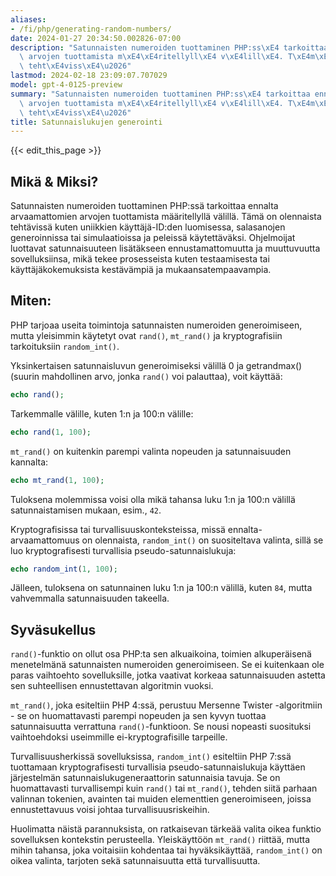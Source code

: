 ```yaml
---
aliases:
- /fi/php/generating-random-numbers/
date: 2024-01-27 20:34:50.002826-07:00
description: "Satunnaisten numeroiden tuottaminen PHP:ss\xE4 tarkoittaa ennalta arvaamattomien\
  \ arvojen tuottamista m\xE4\xE4ritellyll\xE4 v\xE4lill\xE4. T\xE4m\xE4 on olennaista\
  \ teht\xE4viss\xE4\u2026"
lastmod: 2024-02-18 23:09:07.707029
model: gpt-4-0125-preview
summary: "Satunnaisten numeroiden tuottaminen PHP:ss\xE4 tarkoittaa ennalta arvaamattomien\
  \ arvojen tuottamista m\xE4\xE4ritellyll\xE4 v\xE4lill\xE4. T\xE4m\xE4 on olennaista\
  \ teht\xE4viss\xE4\u2026"
title: Satunnaislukujen generointi
---
```


{{< edit_this_page >}}

## Mikä & Miksi?

Satunnaisten numeroiden tuottaminen PHP:ssä tarkoittaa ennalta arvaamattomien arvojen tuottamista määritellyllä välillä. Tämä on olennaista tehtävissä kuten uniikkien käyttäjä-ID:den luomisessa, salasanojen generoinnissa tai simulaatioissa ja peleissä käytettäväksi. Ohjelmoijat luottavat satunnaisuuteen lisätäkseen ennustamattomuutta ja muuttuvuutta sovelluksiinsa, mikä tekee prosesseista kuten testaamisesta tai käyttäjäkokemuksista kestävämpiä ja mukaansatempaavampia.

## Miten:

PHP tarjoaa useita toimintoja satunnaisten numeroiden generoimiseen, mutta yleisimmin käytetyt ovat `rand()`, `mt_rand()` ja kryptografisiin tarkoituksiin `random_int()`.

Yksinkertaisen satunnaisluvun generoimiseksi välillä 0 ja getrandmax() (suurin mahdollinen arvo, jonka `rand()` voi palauttaa), voit käyttää:

```PHP
echo rand();
```

Tarkemmalle välille, kuten 1:n ja 100:n välille:

```PHP
echo rand(1, 100);
```

`mt_rand()` on kuitenkin parempi valinta nopeuden ja satunnaisuuden kannalta:

```PHP
echo mt_rand(1, 100);
```

Tuloksena molemmissa voisi olla mikä tahansa luku 1:n ja 100:n välillä satunnaistamisen mukaan, esim., `42`.

Kryptografisissa tai turvallisuuskonteksteissa, missä ennalta-arvaamattomuus on olennaista, `random_int()` on suositeltava valinta, sillä se luo kryptografisesti turvallisia pseudo-satunnaislukuja:

```PHP
echo random_int(1, 100);
```

Jälleen, tuloksena on satunnainen luku 1:n ja 100:n välillä, kuten `84`, mutta vahvemmalla satunnaisuuden takeella.

## Syväsukellus

`rand()`-funktio on ollut osa PHP:ta sen alkuaikoina, toimien alkuperäisenä menetelmänä satunnaisten numeroiden generoimiseen. Se ei kuitenkaan ole paras vaihtoehto sovelluksille, jotka vaativat korkeaa satunnaisuuden astetta sen suhteellisen ennustettavan algoritmin vuoksi.

`mt_rand()`, joka esiteltiin PHP 4:ssä, perustuu Mersenne Twister -algoritmiin - se on huomattavasti parempi nopeuden ja sen kyvyn tuottaa satunnaisuutta verrattuna `rand()`-funktioon. Se nousi nopeasti suosituksi vaihtoehdoksi useimmille ei-kryptografisille tarpeille.

Turvallisuusherkissä sovelluksissa, `random_int()` esiteltiin PHP 7:ssä tuottamaan kryptografisesti turvallisia pseudo-satunnaislukuja käyttäen järjestelmän satunnaislukugeneraattorin satunnaisia tavuja. Se on huomattavasti turvallisempi kuin `rand()` tai `mt_rand()`, tehden siitä parhaan valinnan tokenien, avainten tai muiden elementtien generoimiseen, joissa ennustettavuus voisi johtaa turvallisuusriskeihin.

Huolimatta näistä parannuksista, on ratkaisevan tärkeää valita oikea funktio sovelluksen kontekstin perusteella. Yleiskäyttöön `mt_rand()` riittää, mutta mihin tahansa, joka voitaisiin kohdentaa tai hyväksikäyttää, `random_int()` on oikea valinta, tarjoten sekä satunnaisuutta että turvallisuutta.
